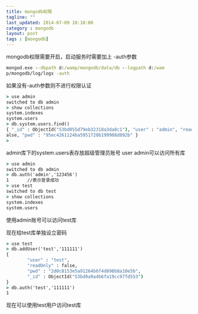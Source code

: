 ```yaml
---
title: mongodb权限
tagline: ""
last_updated: 2014-07-09 10:10:00
category : mongodb
layout: post
tags : [mongodb]
---
```

mongodb权限需要开启，启动服务时需要加上 -auth参数

```cmd
mongod.exe --dbpath d:/wamp/mongodb/data/db --logpath d:/wam
p/mongodb/log/logs -auth
```


<!--more-->


如果没有-auth参数则不进行权限认证

```cmd
> use admin
switched to db admin
> show collections
system.indexes
system.users
> db.system.users.find()
{ "_id" : ObjectId("53bd055d79eb32318a3da8c1"), "user" : "admin", "readOnly" : f
alse, "pwd" : "95ec4261124ba5951720b199908d892b" }
>
```

admin库下的system.users表存放超级管理员账号 user admin可以访问所有库

```cmd
> use admin
switched to db admin
> db.auth('admin','123456')
1       //表示登录成功
> use test
switched to db test
> show collections
system.indexes
system.users
```

使用admin账号可以访问test库

现在给test库单独设立密码

```cmd
> use test
> db.addUser('test','111111')
{
        "user" : "test",
        "readOnly" : false,
        "pwd" : "2d0c8153e5a91264b6f4d898b8a10e5b",
        "_id" : ObjectId("53bd0a9a4b6fa19cc97fd553")
}
> db.auth('test','111111')
1
```

现在可以使用test用户访问test库

